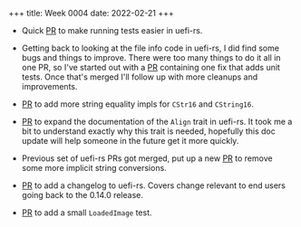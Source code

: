 +++
title: Week 0004
date: 2022-02-21
+++

* Quick [PR](https://github.com/rust-osdev/uefi-rs/pull/364) to make
  running tests easier in uefi-rs.

* Getting back to looking at the file info code in uefi-rs, I did find
  some bugs and things to improve. There were too many things to do it
  all in one PR, so I've started out with a
  [PR](https://github.com/rust-osdev/uefi-rs/pull/365) containing one
  fix that adds unit tests. Once that's merged I'll follow up with more
  cleanups and improvements.
  
* [PR](https://github.com/rust-osdev/uefi-rs/pull/366) to add more
  string equality impls for `CStr16` and `CString16`.

* [PR](https://github.com/rust-osdev/uefi-rs/pull/367) to expand the
  documentation of the `Align` trait in uefi-rs. It took me a bit to
  understand exactly why this trait is needed, hopefully this doc update
  will help someone in the future get it more quickly.

* Previous set of uefi-rs PRs got merged, put up a new
  [PR](https://github.com/rust-osdev/uefi-rs/pull/368) to remove some
  more implicit string conversions.

* [PR](https://github.com/rust-osdev/uefi-rs/pull/369) to add a
  changelog to uefi-rs. Covers change relevant to end users going back
  to the 0.14.0 release.

* [PR](https://github.com/rust-osdev/uefi-rs/pull/370) to add a small
  `LoadedImage` test.
